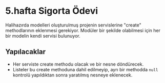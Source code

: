 # 5.hafta Sigorta Ödevi

Halihazırda modelleri oluşturulmuş projenin servislerine "create" methodlarının eklenmesi gerekiyor. Modüler bir şekilde olabilmesi için her bir modelin kendi servisi bulunuyor.

## Yapılacaklar

- Her serviste create methodu olacak ve bir nesne döndürecek.
- Listeler bu create methoduna dahil edilmeyip, ayrı bir methodda `null` kontrolü yapıldıktan sonra yaratılmış nesneye eklenecek.